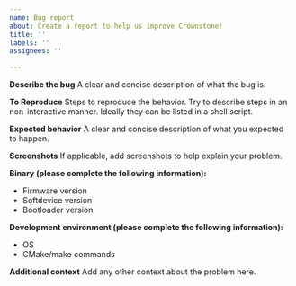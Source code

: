 ```yaml
---
name: Bug report
about: Create a report to help us improve Crownstone!
title: ''
labels: ''
assignees: ''

---
```


**Describe the bug**
A clear and concise description of what the bug is.

**To Reproduce**
Steps to reproduce the behavior. Try to describe steps in an non-interactive manner. Ideally they can be listed in a shell script.

**Expected behavior**
A clear and concise description of what you expected to happen.

**Screenshots**
If applicable, add screenshots to help explain your problem.

**Binary (please complete the following information):**
 - Firmware version
 - Softdevice version
 - Bootloader version

**Development environment (please complete the following information):**
 - OS
 - CMake/make commands

**Additional context**
Add any other context about the problem here.
